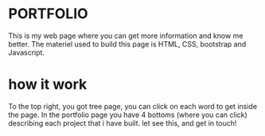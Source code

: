 # PORTFOLIO 
This is my web page where you can get more information and know me better. The materiel used to build this page is HTML, CSS, bootstrap and Javascript. 

# how it work 
To the top right, you got tree page, you can click on each word to get inside the page. In the portfolio page you have 4 bottoms (where you can click) describing each project that i have built. let see this, and get in touch! 

